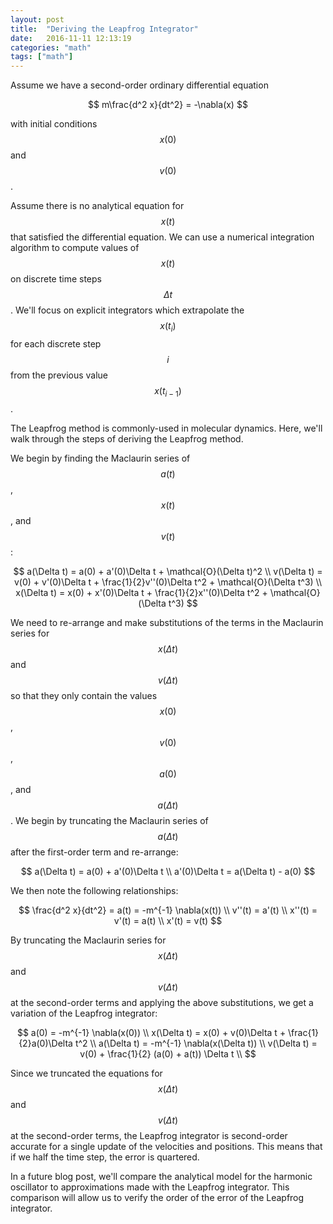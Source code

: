 ```yaml
---
layout: post
title:  "Deriving the Leapfrog Integrator"
date:   2016-11-11 12:13:19
categories: "math"
tags: ["math"]
---
```

Assume we have a second-order ordinary differential equation

$$
m\frac{d^2 x}{dt^2} = -\nabla(x)
$$

with initial conditions $$x(0)$$ and $$v(0)$$.

Assume there is no analytical equation for $$x(t)$$ that satisfied the differential equation.  We can use a numerical integration algorithm to compute values of $$x(t)$$ on discrete time steps $$\Delta t$$.  We'll focus on explicit integrators which extrapolate the $$x(t_i)$$ for each discrete step $$i$$ from the previous value $$x(t_{i-1})$$.

The Leapfrog method is commonly-used in molecular dynamics.  Here, we'll walk through the steps of deriving the Leapfrog method.

We begin by finding the Maclaurin series of $$a(t)$$, $$x(t)$$, and $$v(t)$$:

$$
a(\Delta t) = a(0) + a'(0)\Delta t + \mathcal{O}(\Delta t)^2 \\
v(\Delta t) = v(0) + v'(0)\Delta t + \frac{1}{2}v''(0)\Delta t^2 + \mathcal{O}(\Delta t^3) \\
x(\Delta t) = x(0) + x'(0)\Delta t + \frac{1}{2}x''(0)\Delta t^2 + \mathcal{O}(\Delta t^3)
$$

We need to re-arrange and make substitutions of the terms in the Maclaurin series for $$x(\Delta t)$$ and $$v(\Delta t)$$ so that they only contain the values $$x(0)$$, $$v(0)$$, $$a(0)$$, and $$a(\Delta t)$$. We begin by truncating the Maclaurin series of $$a(\Delta t)$$ after the first-order term and re-arrange:

$$
a(\Delta t) = a(0) + a'(0)\Delta t \\
a'(0)\Delta t = a(\Delta t) - a(0)
$$

We then note the following relationships:

$$
\frac{d^2 x}{dt^2} = a(t) = -m^{-1} \nabla(x(t)) \\
v''(t) = a'(t) \\
x''(t) = v'(t) = a(t) \\
x'(t) = v(t) 
$$

By truncating the Maclaurin series for $$x(\Delta t)$$ and $$v(\Delta t)$$ at the second-order terms and applying the above substitutions, we get a variation of the Leapfrog integrator:

$$
a(0) = -m^{-1} \nabla(x(0)) \\
x(\Delta t) = x(0) + v(0)\Delta t + \frac{1}{2}a(0)\Delta t^2 \\
a(\Delta t) = -m^{-1} \nabla(x(\Delta t)) \\
v(\Delta t) = v(0) + \frac{1}{2} (a(0) + a(t)) \Delta t \\
$$

Since we truncated the equations for $$x(\Delta t)$$ and $$v(\Delta t)$$ at the second-order terms, the Leapfrog integrator is second-order accurate for a single update of the velocities and positions.  This means that if we half the time step, the error is quartered.

In a future blog post, we'll compare the analytical model for the harmonic oscillator to approximations made with the Leapfrog integrator.  This comparison will allow us to verify the order of the error of the Leapfrog integrator.
